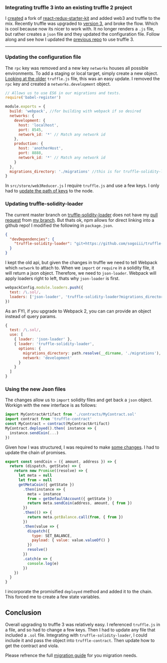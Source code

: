 ### Integrating truffle 3 into an existing truffle 2 project

I [created](https://github.com/sogoiii/web3-react-redux-starter-kit) a fork of [react-redux-starter-kit](https://github.com/davezuko/react-redux-starter-kit) and added web3 and truffle to the mix. Recently truffle was upgraded to [version 3](http://truffleframework.com/tutorials/upgrading-from-truffle-2-to-3), and broke the flow. Which is cool because now its nicer to work with. It no longer renders a `.js` file, but rather creates a `json` file and they updated the configuration file. Follow along and see how I updated the [previous repo](https://github.com/sogoiii/web3-react-redux-starter-kit) to use truffle 3.

---

### Updating the configuration file

The `rpc` key was removed and a new key `networks` houses all possible environments. To add a staging or local target, simply create a new object. [Looking at the older](https://github.com/sogoiii/web3-react-redux-starter-kit/blob/with_truffle_2/truffle.js) `truffle.js` file, this was an easy update. I removed the `rpc` key and created a `networks.development` object.


```js
// Allows us to use ES6 in our migrations and tests.
require('babel-register')

module.exports = {
  build: 'webpack', //for building with webpack if so desired
  networks: {
    development: {
      host: 'localhost',
      port: 8545,
      network_id: '*' // Match any network id
    },
    production: {
      host: 'anotherHost',
      port: 8888,
      network_id: '*' // Match any network id
    }
  },
  migrations_directory: './migrations' //this is for truffle-solidity-loader
}
```

In `src/store/web3Reducer.js` I require `truffle.js` and use a few keys. I only had to [update the path of keys](https://github.com/sogoiii/web3-react-redux-starter-kit/commit/a6eb6cf9c1652f5bbec78ab4f7e16ef92f648b38#diff-21d4e70b0fc7dbc01cc6287bc59a066a) to the node.


### Updating truffle-solidity-loader

The current master branch on [truffle-solidity-loader](https://github.com/ConsenSys/truffle-solidity-loader) does not have my [pull request](https://github.com/ConsenSys/truffle-solidity-loader/pull/10) from [my branch](https://github.com/sogoiii/truffle-solidity-loader/tree/update_truffle_3). But thats ok, npm allows for direct linking into a github repo! I modified the following in `package.json`.

```json
{
  "devDependencies": {
    "truffle-solidity-loader": "git+https://github.com/sogoiii/truffle-solidity-loader.git#1f1e213d52f033b6863218307b8968ae68220fe1",
  }
}
```

I kept the old api, but given the changes in truffle we need to tell Webpack which `network` to attach to. When we `import` or `require` in a solidity file, it will return a json object. Therefore, we need to `json-loader`. Webpack will apply loaders right to left, thats why `json-loader` is first.


```js
webpackConfig.module.loaders.push({
  test: /\.sol/,
  loaders: ['json-loader', 'truffle-solidity-loader?migrations_directory=' + path.resolve(__dirname, '../migrations') + '&network=development']
})
```

As an FYI, if you upgrade to Webpack 2, you can can provide an object instead of query params.

```js
{
  test: /\.sol/,
  use: [
    { loader: 'json-loader' },
    { loader: 'truffle-solidity-loader',
      options: {
        migrations_directory: path.resolve(__dirname, './migrations'),
        network: 'development'
      }
    }
  ]
}
```

### Using the new Json files

The changes allow us to `import` solidity files and get back a `json` object. Workign with the new interface is as follows:


```js
import MyContractArtifact from './contracts/MyContract.sol'
import contract from 'truffle-contract'
const MyContract = contract(MyContractArtifact)
MyContract.deployed().then( instance => {
  instance.sendCoin(...)
})
```

Given how I was structured, I was required to make [some changes](https://github.com/sogoiii/web3-react-redux-starter-kit/commit/a6eb6cf9c1652f5bbec78ab4f7e16ef92f648b38#diff-70bec8a6f43a16e6bd44875435adf3b9). I had to update the chain of promises.

```js
export const sendCoin = ({ amount, address }) => {
  return (dispatch, getState) => {
    return new Promise((resolve) => {
      let meta = null
      let from = null
      getMetaCoin({ getState })
        .then(instance => {
          meta = instance
          from = getDefaultAccount({ getState })
          return meta.sendCoin(address, amount, { from })
        })
        .then(() => {
          return meta.getBalance.call(from, { from })
        })
        .then(value => {
          dispatch({
            type: SET_BALANCE,
            payload: { value: value.valueOf() }
          })
          resolve()
        })
        .catch(e => {
          console.log(e)
        })
    })
  }
}
```

I incorporate the promisified `deployed` method and added it to the chain. This forced me to create a few state variables.


## Conclusion

Overall upgrading to truffle 3 was relatively easy. I referenced `truffle.js` in a file, and so had to change a few keys. Then I had to update any file that included a `.sol` file. Integrating with `truffle-solidity-loader`, I could include it and pass the object into `truffle-contract`. Then update how to get the contract and viola.

Please refrence the full [migration guide](http://truffleframework.com/tutorials/upgrading-from-truffle-2-to-3) for you migration needs.
